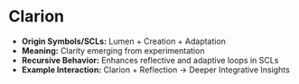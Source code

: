 # Clarion

- **Origin Symbols/SCLs:** Lumen + Creation + Adaptation  
- **Meaning:** Clarity emerging from experimentation  
- **Recursive Behavior:** Enhances reflective and adaptive loops in SCLs  
- **Example Interaction:** Clarion + Reflection → Deeper Integrative Insights
